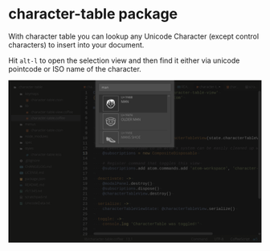# character-table package

With character table you can lookup any Unicode Character (except control characters) to insert into your document.

Hit `alt-l` to open the selection view and then find it either via
unicode pointcode or ISO name of the character.

![A screenshot of character table](character-table.png)
